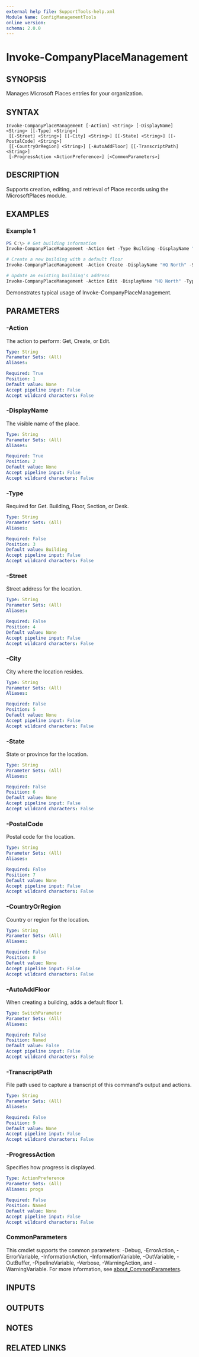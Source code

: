 ```yaml
---
external help file: SupportTools-help.xml
Module Name: ConfigManagementTools
online version:
schema: 2.0.0
---
```


# Invoke-CompanyPlaceManagement

## SYNOPSIS
Manages Microsoft Places entries for your organization.

## SYNTAX

```
Invoke-CompanyPlaceManagement [-Action] <String> [-DisplayName] <String> [[-Type] <String>]
 [[-Street] <String>] [[-City] <String>] [[-State] <String>] [[-PostalCode] <String>]
 [[-CountryOrRegion] <String>] [-AutoAddFloor] [[-TranscriptPath] <String>]
 [-ProgressAction <ActionPreference>] [<CommonParameters>]
```

## DESCRIPTION
Supports creation, editing, and retrieval of Place records using the MicrosoftPlaces module.

## EXAMPLES

### Example 1
```powershell
PS C:\> # Get building information
Invoke-CompanyPlaceManagement -Action Get -Type Building -DisplayName "HQ*" | Out-CompanyPlace

# Create a new building with a default floor
Invoke-CompanyPlaceManagement -Action Create -DisplayName "HQ North" -Street "1 Company Way" -City "Metropolis" -State "NY" -PostalCode "10001" -CountryOrRegion "USA" -AutoAddFloor

# Update an existing building's address
Invoke-CompanyPlaceManagement -Action Edit -DisplayName "HQ North" -Type Building -Street "2 Company Way"
```

Demonstrates typical usage of Invoke-CompanyPlaceManagement.

## PARAMETERS

### -Action
The action to perform: Get, Create, or Edit.

```yaml
Type: String
Parameter Sets: (All)
Aliases:

Required: True
Position: 1
Default value: None
Accept pipeline input: False
Accept wildcard characters: False
```

### -DisplayName
The visible name of the place.

```yaml
Type: String
Parameter Sets: (All)
Aliases:

Required: True
Position: 2
Default value: None
Accept pipeline input: False
Accept wildcard characters: False
```

### -Type
Required for Get.
Building, Floor, Section, or Desk.

```yaml
Type: String
Parameter Sets: (All)
Aliases:

Required: False
Position: 3
Default value: Building
Accept pipeline input: False
Accept wildcard characters: False
```

### -Street
Street address for the location.

```yaml
Type: String
Parameter Sets: (All)
Aliases:

Required: False
Position: 4
Default value: None
Accept pipeline input: False
Accept wildcard characters: False
```

### -City
City where the location resides.

```yaml
Type: String
Parameter Sets: (All)
Aliases:

Required: False
Position: 5
Default value: None
Accept pipeline input: False
Accept wildcard characters: False
```

### -State
State or province for the location.

```yaml
Type: String
Parameter Sets: (All)
Aliases:

Required: False
Position: 6
Default value: None
Accept pipeline input: False
Accept wildcard characters: False
```

### -PostalCode
Postal code for the location.

```yaml
Type: String
Parameter Sets: (All)
Aliases:

Required: False
Position: 7
Default value: None
Accept pipeline input: False
Accept wildcard characters: False
```

### -CountryOrRegion
Country or region for the location.

```yaml
Type: String
Parameter Sets: (All)
Aliases:

Required: False
Position: 8
Default value: None
Accept pipeline input: False
Accept wildcard characters: False
```

### -AutoAddFloor
When creating a building, adds a default floor 1.

```yaml
Type: SwitchParameter
Parameter Sets: (All)
Aliases:

Required: False
Position: Named
Default value: False
Accept pipeline input: False
Accept wildcard characters: False
```

### -TranscriptPath
File path used to capture a transcript of this command's output and actions.

```yaml
Type: String
Parameter Sets: (All)
Aliases:

Required: False
Position: 9
Default value: None
Accept pipeline input: False
Accept wildcard characters: False
```

### -ProgressAction
Specifies how progress is displayed.

```yaml
Type: ActionPreference
Parameter Sets: (All)
Aliases: proga

Required: False
Position: Named
Default value: None
Accept pipeline input: False
Accept wildcard characters: False
```

### CommonParameters
This cmdlet supports the common parameters: -Debug, -ErrorAction, -ErrorVariable, -InformationAction, -InformationVariable, -OutVariable, -OutBuffer, -PipelineVariable, -Verbose, -WarningAction, and -WarningVariable. For more information, see [about_CommonParameters](http://go.microsoft.com/fwlink/?LinkID=113216).

## INPUTS

## OUTPUTS

## NOTES

## RELATED LINKS
